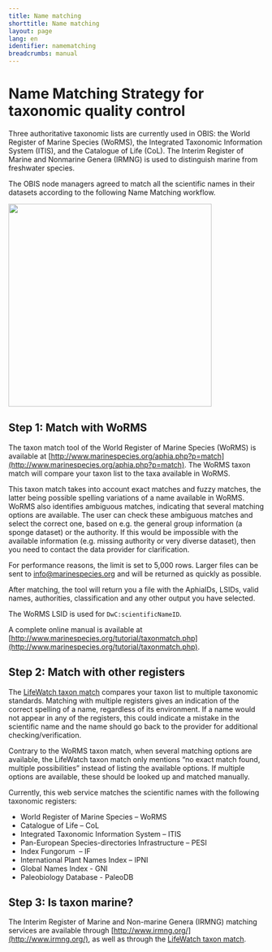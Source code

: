 ```yaml
---
title: Name matching
shorttitle: Name matching
layout: page
lang: en
identifier: namematching
breadcrumbs: manual
---
```


# Name Matching Strategy for taxonomic quality control 

Three authoritative taxonomic lists are currently used in OBIS: the World Register of Marine Species (WoRMS), the Integrated Taxonomic Information System (ITIS), and the Catalogue of Life (CoL). The Interim Register of Marine and Nonmarine Genera (IRMNG) is used to distinguish marine from freshwater species. 

The OBIS node managers agreed to match all the scientific names in their datasets according to the following Name Matching workflow.

<img src="../images/namematchingstrategy.png" width="400" />

## Step 1: Match with WoRMS 

The taxon match tool of the World Register of Marine Species (WoRMS) is available at [http://www.marinespecies.org/aphia.php?p=match](http://www.marinespecies.org/aphia.php?p=match). The WoRMS taxon match will compare your taxon list to the taxa available in WoRMS.

This taxon match takes into account exact matches and fuzzy matches, the latter being possible spelling variations of a name available in WoRMS. WoRMS also identifies ambiguous matches, indicating that several matching options are available. The user can check these ambiguous matches and select the correct one, based on e.g. the general group information (a sponge dataset) or the authority. If this would be impossible with the available information (e.g. missing authority or very diverse dataset), then you need to contact the data provider for clarification.

For performance reasons, the limit is set to 5,000 rows. Larger files can be sent to [info@marinespecies.org](mailto:info@marinespecies.org) and will be returned as quickly as possible.

After matching, the tool will return you a file with the AphiaIDs, LSIDs, valid names, authorities, classification and any other output you have selected.

The WoRMS LSID is used for `DwC:scientificNameID`.

A complete online manual is available at [http://www.marinespecies.org/tutorial/taxonmatch.php](http://www.marinespecies.org/tutorial/taxonmatch.php).

## Step 2: Match with other registers 

The [LifeWatch taxon match](http://www.lifewatch.be/data-services/) compares your taxon list to multiple taxonomic standards. Matching with multiple registers gives an indication of the correct spelling of a name, regardless of its environment. If a name would not appear in any of the registers, this could indicate a mistake in the scientific name and the name should go back to the provider for additional checking/verification.

Contrary to the WoRMS taxon match, when several matching options are available, the LifeWatch taxon match only mentions “no exact match found, multiple possibilities” instead of listing the available options. If multiple options are available, these should be looked up and matched manually.

Currently, this web service matches the scientific names with the following taxonomic registers:

*	World Register of Marine Species – WoRMS 
*	Catalogue of Life – CoL 
*	Integrated Taxonomic Information System – ITIS 
*	Pan-European Species-directories Infrastructure – PESI 
*	Index Fungorum  – IF 
*	International Plant Names Index – IPNI 
*	Global Names Index - GNI 
*	Paleobiology Database - PaleoDB 

## Step 3: Is taxon marine? 

The Interim Register of Marine and Non-marine Genera (IRMNG) matching services are available through [http://www.irmng.org/](http://www.irmng.org/), as well as through the [LifeWatch taxon match](http://www.lifewatch.be/data-services/).

